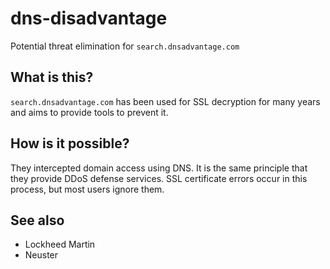 # dns-disadvantage
Potential threat elimination for `search.dnsadvantage.com`

## What is this?
`search.dnsadvantage.com` has been used for SSL decryption for many years and aims to provide tools to prevent it.

## How is it possible?
They intercepted domain access using DNS. It is the same principle that they provide DDoS defense services. SSL certificate errors occur in this process, but most users ignore them.

## See also
  * Lockheed Martin
  * Neuster
